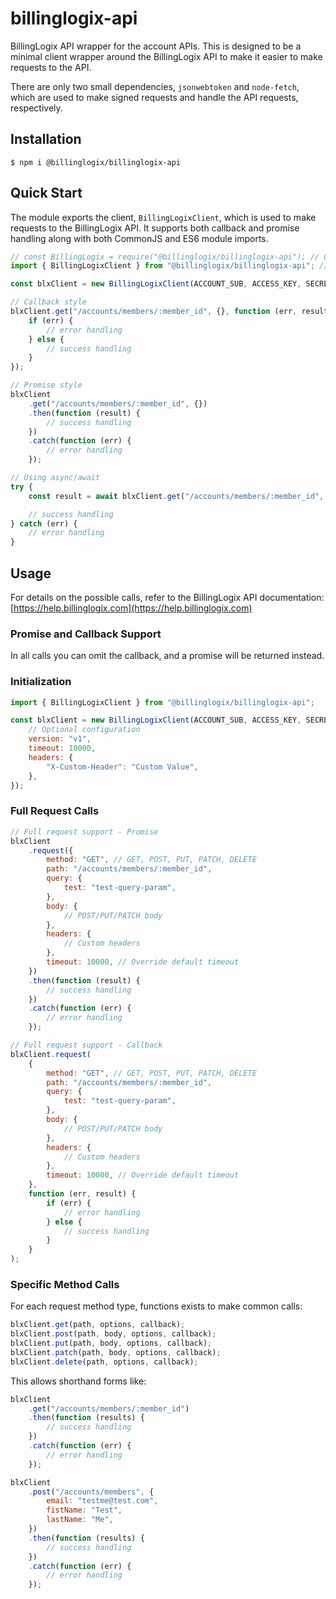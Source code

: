 # billinglogix-api

BillingLogix API wrapper for the account APIs. This is designed to be a minimal client wrapper around the BillingLogix API to make it easier to make requests to the API.

There are only two small dependencies, `jsonwebtoken` and `node-fetch`, which are used to make signed requests and handle the API requests, respectively.

## Installation

```shell
$ npm i @billinglogix/billinglogix-api
```

## Quick Start

The module exports the client, `BillingLogixClient`, which is used to make requests to the BillingLogix API. It supports both callback and promise handling along with both CommonJS and ES6 module imports.

```javascript
// const BillingLogix = require("@billinglogix/billinglogix-api"); // CommonJS
import { BillingLogixClient } from "@billinglogix/billinglogix-api"; // ES6

const blxClient = new BillingLogixClient(ACCOUNT_SUB, ACCESS_KEY, SECRET_KEY);

// Callback style
blxClient.get("/accounts/members/:member_id", {}, function (err, result) {
    if (err) {
        // error handling
    } else {
        // success handling
    }
});

// Promise style
blxClient
    .get("/accounts/members/:member_id", {})
    .then(function (result) {
        // success handling
    })
    .catch(function (err) {
        // error handling
    });

// Using async/await
try {
    const result = await blxClient.get("/accounts/members/:member_id", {});

    // success handling
} catch (err) {
    // error handling
}
```

## Usage

For details on the possible calls, refer to the BillingLogix API documentation: [https://help.billinglogix.com](https://help.billinglogix.com)

### Promise and Callback Support

In all calls you can omit the callback, and a promise will be returned instead.

### Initialization

```javascript
import { BillingLogixClient } from "@billinglogix/billinglogix-api";

const blxClient = new BillingLogixClient(ACCOUNT_SUB, ACCESS_KEY, SECRET_KEY, {
    // Optional configuration
    version: "v1",
    timeout: 10000,
    headers: {
        "X-Custom-Header": "Custom Value",
    },
});
```

### Full Request Calls

```javascript
// Full request support - Promise
blxClient
    .request({
        method: "GET", // GET, POST, PUT, PATCH, DELETE
        path: "/accounts/members/:member_id",
        query: {
            test: "test-query-param",
        },
        body: {
            // POST/PUT/PATCH body
        },
        headers: {
            // Custom headers
        },
        timeout: 10000, // Override default timeout
    })
    .then(function (result) {
        // success handling
    })
    .catch(function (err) {
        // error handling
    });

// Full request support - Callback
blxClient.request(
    {
        method: "GET", // GET, POST, PUT, PATCH, DELETE
        path: "/accounts/members/:member_id",
        query: {
            test: "test-query-param",
        },
        body: {
            // POST/PUT/PATCH body
        },
        headers: {
            // Custom headers
        },
        timeout: 10000, // Override default timeout
    },
    function (err, result) {
        if (err) {
            // error handling
        } else {
            // success handling
        }
    }
);
```

### Specific Method Calls

For each request method type, functions exists to make common calls:

```javascript
blxClient.get(path, options, callback);
blxClient.post(path, body, options, callback);
blxClient.put(path, body, options, callback);
blxClient.patch(path, body, options, callback);
blxClient.delete(path, options, callback);
```

This allows shorthand forms like:

```javascript
blxClient
    .get("/accounts/members/:member_id")
    .then(function (results) {
        // success handling
    })
    .catch(function (err) {
        // error handling
    });

blxClient
    .post("/accounts/members", {
        email: "testme@test.com",
        fistName: "Test",
        lastName: "Me",
    })
    .then(function (results) {
        // success handling
    })
    .catch(function (err) {
        // error handling
    });
```
